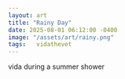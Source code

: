 ```yaml
---
layout: art
title: "Rainy Day"
date: 2025-08-01 06:12:00 -0400
image: "/assets/art/rainy.png"
tags:   vidathevet
---
```


vida during a summer shower